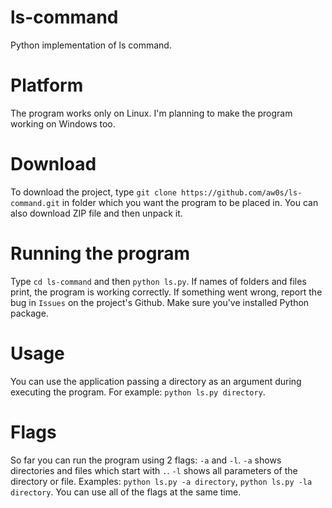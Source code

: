 # ls-command
Python implementation of ls command.

# Platform
The program works only on Linux. I'm planning to make the program working on Windows too.

# Download
To download the project, type `git clone https://github.com/aw0s/ls-command.git` in folder which you want the program to be placed in. You can also download ZIP file and then unpack it.

# Running the program
Type `cd ls-command` and then `python ls.py`. If names of folders and files print, the program is working correctly. If something went wrong, report the bug in `Issues` on the project's Github. Make sure you've installed Python package.

# Usage
You can use the application passing a directory as an argument during executing the program. For example: `python ls.py directory`.

# Flags
So far you can run the program using 2 flags: `-a` and `-l`. `-a` shows directories and files which start with `.`. `-l` shows all parameters of the directory or file. Examples: `python ls.py -a directory`, `python ls.py -la directory`. You can use all of the flags at the same time.
